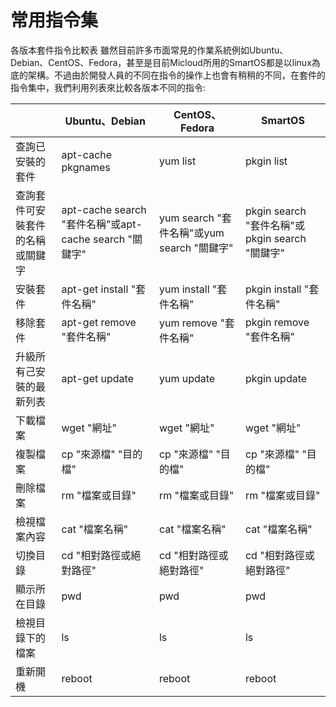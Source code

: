 常用指令集
===

各版本套件指令比較表
雖然目前許多市面常見的作業系統例如Ubuntu、Debian、CentOS、Fedora，甚至是目前Micloud所用的SmartOS都是以linux為底的架構。不過由於開發人員的不同在指令的操作上也會有稍稍的不同，在套件的指令集中，我們利用列表來比較各版本不同的指令:



||Ubuntu、Debian  |CentOS、Fedora |SmartOS
|-|----|----|----|
|查詢已安裝的套件 |apt-cache pkgnames     |yum list              |pkgin list
|查詢套件可安裝套件的名稱或關鍵字 | apt-cache search "套件名稱"或apt-cache search "關鍵字" |yum search "套件名稱"或yum search "關鍵字"  |pkgin search "套件名稱"或pkgin search "關鍵字"
|安裝套件 |apt-get install "套件名稱"     |yum install "套件名稱"    |pkgin install "套件名稱"
|移除套件 |apt-get remove "套件名稱"      |yum remove "套件名稱"     |pkgin remove "套件名稱"
|升級所有己安裝的最新列表 |apt-get update     |yum update               |pkgin update
|下載檔案 |wget "網址"                   |wget "網址"               |wget "網址"
|複製檔案 |cp "來源檔"  "目的檔"          |cp "來源檔"  "目的檔"      |cp "來源檔"  "目的檔"
|刪除檔案 |rm "檔案或目錄"                |rm "檔案或目錄"            |rm "檔案或目錄"
|檢視檔案內容 |cat "檔案名稱"                |cat "檔案名稱"             |cat "檔案名稱"
|切換目錄 |cd "相對路徑或絕對路徑"         |cd "相對路徑或絕對路徑"     |cd "相對路徑或絕對路徑"
|顯示所在目錄 |pwd                          |pwd                       |pwd
|檢視目錄下的檔案 |ls                          |ls                         |ls
|重新開機 |reboot                      |reboot                     |reboot
